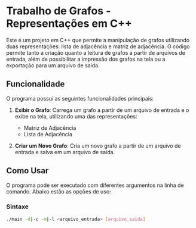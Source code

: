 # Trabalho de Grafos - Representações em C++

Este é um projeto em C++ que permite a manipulação de grafos utilizando duas representações: lista de adjacência e matriz de adjacência. O código permite tanto a criação quanto a leitura de grafos a partir de arquivos de entrada, além de possibilitar a impressão dos grafos na tela ou a exportação para um arquivo de saída.

## Funcionalidade

O programa possui as seguintes funcionalidades principais:

1. **Exibir o Grafo**: Carrega um grafo a partir de um arquivo de entrada e o exibe na tela, utilizando uma das representações:
    - Matriz de Adjacência
    - Lista de Adjacência

2. **Criar um Novo Grafo**: Cria um novo grafo a partir de um arquivo de entrada e salva em um arquivo de saída.

## Como Usar

O programa pode ser executado com diferentes argumentos na linha de comando. Abaixo estão as opções de uso:

### Sintaxe
```bash
./main -d|-c -m|-l <arquivo_entrada> [arquivo_saida]
